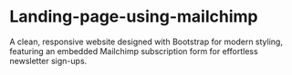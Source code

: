 # Landing-page-using-mailchimp

A clean, responsive website designed with Bootstrap for modern styling, featuring an embedded Mailchimp subscription form for effortless newsletter sign-ups.
